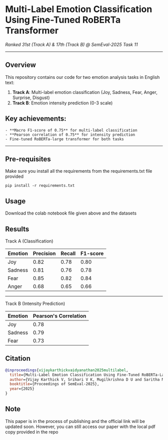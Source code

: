 # Multi-Label Emotion Classification Using Fine-Tuned RoBERTa Transformer

*Ranked 31st (Track A) & 17th (Track B) @ SemEval-2025 Task 11*

---

## Overview  

This repository contains our code for two emotion analysis tasks in English text:  
1. **Track A**: Multi-label emotion classification (Joy, Sadness, Fear, Anger, Surprise, Disgust)  
2. **Track B**: Emotion intensity prediction (0-3 scale)  

## Key achievements:  

	- **Macro F1-score of 0.75** for multi-label classification  
	- **Pearson correlation of 0.75** for intensity prediction  
	- Fine-tuned RoBERTa-large transformer for both tasks  

---

## Pre-requisites

Make sure you install all the requirements from the requirements.txt file provided

```
pip install -r requirements.txt
```

## Usage

Download the colab notebook file given above and the datasets 

## Results

Track A (Classification)

|Emotion	|Precision	|Recall	|F1-score|
|---------------|---------------|-------|--------|
|Joy	        |0.82	        |0.78	|0.80    |
|Sadness	|0.81	        |0.76	|0.78    |
|Fear	        |0.85	        |0.82	|0.84    |
|Anger	        |0.68	        |0.65	|0.66    |

---

Track B (Intensity Prediction)

|Emotion   	|Pearson's Correlation|
|---------------|---------------------|
|Joy		|0.78                 |
|Sadness	|0.79                 |
|Fear		|0.73                 | 

## Citation

```bibtex
@inproceedings{vijaykarthickvaidyanathan2025multilabel,
  title={Multi-Label Emotion Classification Using Fine-Tuned RoBERTa-Large Transformer},
  author={Vijay Karthick V, Srihari V K, Mugilkrishna D U and Saritha M},
  booktitle={Proceedings of SemEval-2025},
  year={2025}
}
```

## Note

This paper is in the process of publishing and the official link will be updated soon. However, you can still access our paper with the local pdf copy provided in the repo

